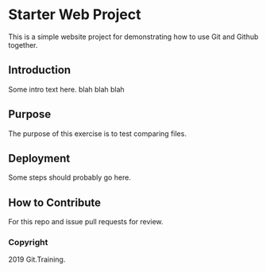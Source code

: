 # Starter Web Project

This is a simple website project for demonstrating how to use Git and Github together.

## Introduction

Some intro text here.
blah blah blah

## Purpose

The purpose of this exercise is to test comparing files.

## Deployment

Some steps should probably go here.

## How to Contribute

For this repo and issue pull requests for review.

### Copyright

2019 Git.Training.